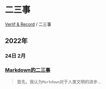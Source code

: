 # 二三事

[Verlif & Record](../readme.md) / 二三事

## __2022年__

### 24日 __2月__

### [Markdown的二三事](../docs/二三事/Markdown的二三事.md)

> 首先，我认为`Markdown`对于人类文明的进步...

